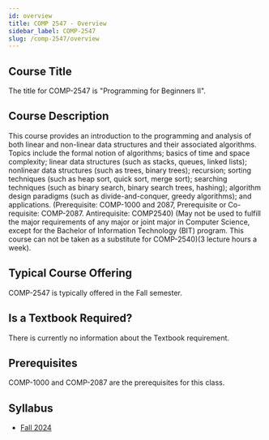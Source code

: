 ```yaml
---
id: overview
title: COMP 2547 - Overview
sidebar_label: COMP-2547
slug: /comp-2547/overview
---
```


## Course Title

The title for COMP-2547 is "Programming for Beginners II".

## Course Description

This course provides an introduction to the programming and analysis of both linear and non-linear data structures and their associated algorithms. Topics include the formal notion of algorithms; basics of time and space complexity; linear data structures (such as stacks, queues, linked lists); nonlinear data structures (such as trees, binary trees); recursion; sorting techniques (such as heap sort, quick sort, merge sort); searching techniques (such as binary search, binary search trees, hashing); algorithm design paradigms (such as divide-and-conquer, greedy algorithms); and applications. (Prerequisite: COMP-1000 and 2087, Prerequisite or Co-requisite: COMP-2087. Antirequisite: COMP2540) (May not be used to fulfill the major requirements of any major or joint major in Computer Science, except for the Bachelor of Information Technology (BIT) program. This course can not be taken as a substitute for COMP-2540)(3 lecture hours a week).

## Typical Course Offering

COMP-2547 is typically offered in the Fall semester.

## Is a Textbook Required?

There is currently no information about the Textbook requirement.

## Prerequisites

COMP-1000 and COMP-2087 are the prerequisites for this class.

## Syllabus

- [Fall 2024](../../resources/syllabus/COMP-2547-01%20F24.pdf)
